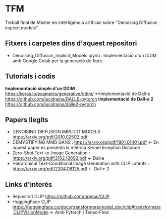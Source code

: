# TFM
Treball final de Màster en intel·ligència artificial sobre "Denoising Diffusion implicit models" .

## Fitxers i carpetes dins d'aquest repositori

* Denoising_Diffusion_Implicit_Models.ipynb : Implementació d'un DDIM amb Google Colab per la generació de flors. 

## Tutorials i codis
**Implementació simple d'un DDIM** https://keras.io/examples/generative/ddim/
**Implementació de Dall-e https://github.com/lucidrains/DALLE-pytorch
**Implementació de Dall-e 2** https://github.com/lucidrains/dalle2-pytorch 

## Papers llegits

* DENOISING DIFFUSION IMPLICIT MODELS : https://arxiv.org/pdf/2010.02502.pdf
* DEMYSTIFYING MMD GANS : https://arxiv.org/pdf/1801.01401.pdf <- En aquest paper es presenta la mètrica Kernel Inception Distance
* Zero-Shot Text-to-Image Generation :  https://arxiv.org/pdf/2102.12092.pdf <- Dall·e
* Hierarchical Text-Conditional Image Generation with CLIP Latents :  https://arxiv.org/pdf/2204.06125.pdf <- Dall·e 2


## Links d'interés

* Repositori CLIP https://github.com/openai/CLIP
* HuggingFace CLIP https://huggingface.co/docs/transformers/model_doc/clip#transformers.CLIPVisionModel <- Amb Pytorch i TensorFlow
